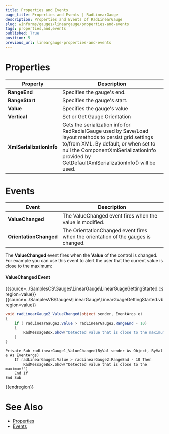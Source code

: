 ```yaml
---
title: Properties and Events
page_title: Properties and Events | RadLinearGauge
description: Properties and Events of RadLinearGauge
slug: winforms/gauges/lineargauge/properties-and-events
tags: properties,and,events
published: True
position: 5
previous_url: lineargauge-properties-and-events
---
```


# Properties

|Property|Description|
|------|------|
|__RangeEnd__|Specifies the gauge's end.|
|__RangeStart__|Specifies the gauge's start.|
|__Value__|Specifies the gauge's value|
|__Vertical__|Set or Get Gauge Orientation|
|__XmlSerializationInfo__|Gets the serialization info for RadRadialGauge used by Save/Load layout methods to persist grid settings to/from XML. By default, or when set to null the ComponentXmlSerializationInfo provided by GetDefaultXmlSerializationInfo() will be used.|

# Events

|Event|Description|
|------|------|
|__ValueChanged__|The ValueChanged event fires when the value is modified.|
|__OrientationChanged__|The OrientationChanged event fires when the orientation of the gauges is changed.|

The __ValueChanged__ event fires when the __Value__ of the control is changed. For example you can use this event to alert the user that the current value is close to the maximum: 

#### ValueChanged Event

{{source=..\SamplesCS\Gauges\LinearGauge\LinearGuageGettingStarted.cs region=value}} 
{{source=..\SamplesVB\Gauges\LinearGauge\LinearGuageGettingStarted.vb region=value}} 

````C#
void radLinearGauge2_ValueChanged(object sender, EventArgs e)
{
    if ( radLinearGauge2.Value > radLinearGauge2.RangeEnd - 10)
    {
        RadMessageBox.Show("Detected value that is close to the maximum!");
    }
}

````
````VB.NET
Private Sub radLinearGauge1_ValueChanged(ByVal sender As Object, ByVal e As EventArgs)
    If radLinearGauge2.Value > radLinearGauge2.RangeEnd - 10 Then
        RadMessageBox.Show("Detected value that is close to the maximum!")
    End If
End Sub

````

{{endregion}}

# See Also

* [Properties](https://docs.telerik.com/devtools/winforms/api/telerik.wincontrols.ui.gauges.radlineargauge.html#properties)
* [Events](https://docs.telerik.com/devtools/winforms/api/telerik.wincontrols.ui.gauges.radlineargauge.html#events)
